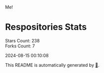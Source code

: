 Me!

# Respositories Stats
Stars Count: 238  
Forks Count: 7

2024-08-15 00:10:08  

This README is automatically generated by [🐰](https://github.com/rnitta/rnitta).
